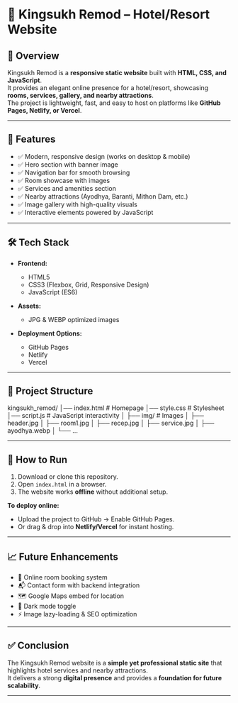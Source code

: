 # 🏨 Kingsukh Remod – Hotel/Resort Website

## 📌 Overview
Kingsukh Remod is a **responsive static website** built with **HTML, CSS, and JavaScript**.  
It provides an elegant online presence for a hotel/resort, showcasing **rooms, services, gallery, and nearby attractions**.  
The project is lightweight, fast, and easy to host on platforms like **GitHub Pages, Netlify, or Vercel**.

---

## 🎯 Features
- ✅ Modern, responsive design (works on desktop & mobile)  
- ✅ Hero section with banner image  
- ✅ Navigation bar for smooth browsing  
- ✅ Room showcase with images  
- ✅ Services and amenities section  
- ✅ Nearby attractions (Ayodhya, Baranti, Mithon Dam, etc.)  
- ✅ Image gallery with high-quality visuals  
- ✅ Interactive elements powered by JavaScript  

---

## 🛠️ Tech Stack
- **Frontend:**  
  - HTML5  
  - CSS3 (Flexbox, Grid, Responsive Design)  
  - JavaScript (ES6)  

- **Assets:**  
  - JPG & WEBP optimized images  

- **Deployment Options:**  
  - GitHub Pages  
  - Netlify  
  - Vercel  

---

## 📂 Project Structure
kingsukh_remod/
│── index.html # Homepage
│── style.css # Stylesheet
│── script.js # JavaScript interactivity
│
├── img/ # Images
│ ├── header.jpg
│ ├── room1.jpg
│ ├── recep.jpg
│ ├── service.jpg
│ ├── ayodhya.webp
│ └── ...


---

## 🚀 How to Run
1. Download or clone this repository.  
2. Open `index.html` in a browser.  
3. The website works **offline** without additional setup.  

**To deploy online:**  
- Upload the project to GitHub → Enable GitHub Pages.  
- Or drag & drop into **Netlify/Vercel** for instant hosting.  

---

## 📈 Future Enhancements
- 📝 Online room booking system  
- 📬 Contact form with backend integration  
- 🗺️ Google Maps embed for location  
- 🌙 Dark mode toggle  
- ⚡ Image lazy-loading & SEO optimization  

---

## ✅ Conclusion
The Kingsukh Remod website is a **simple yet professional static site** that highlights hotel services and nearby attractions.  
It delivers a strong **digital presence** and provides a **foundation for future scalability**.  

---
